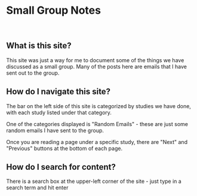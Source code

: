 
# Small Group Notes
<br />

## What is this site?

This site was just a way for me to document some of the things we have discussed as a small group.  Many of the posts here are emails that I have sent out to the group.

## How do I navigate this site?

<!-- There is a navigation bar at the top of the page that is categorized by the studies we have done.  Click on one of the categories and select a page from the menu. -->

The bar on the left side of this site is categorized by studies we have done, with each study listed under that category.

One of the categories displayed is "Random Emails" - these are just some random emails I have sent to the group.

Once you are reading a page under a specific study, there are "Next" and "Previous" buttons at the bottom <!-- top --> of each page.

## How do I search for content?

There is a search box at the upper-left corner of the site - just type in a search term and hit enter

<!-- Right now, searching is not an option - it will hopefully be available soon -->

